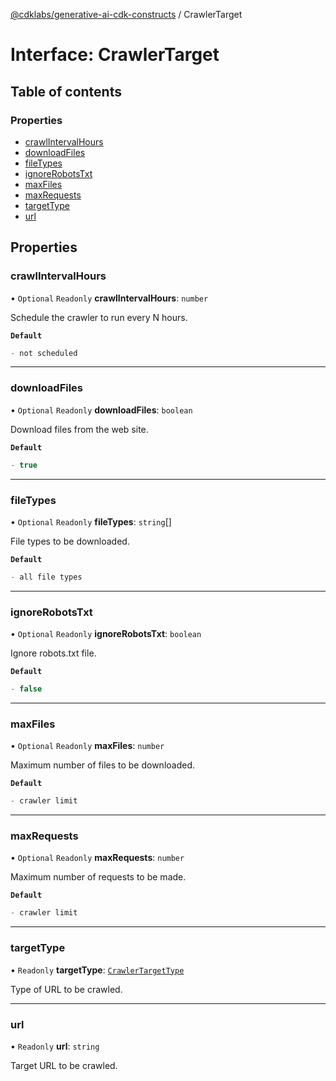 [@cdklabs/generative-ai-cdk-constructs](../README.md) / CrawlerTarget

# Interface: CrawlerTarget

## Table of contents

### Properties

- [crawlIntervalHours](CrawlerTarget.md#crawlintervalhours)
- [downloadFiles](CrawlerTarget.md#downloadfiles)
- [fileTypes](CrawlerTarget.md#filetypes)
- [ignoreRobotsTxt](CrawlerTarget.md#ignorerobotstxt)
- [maxFiles](CrawlerTarget.md#maxfiles)
- [maxRequests](CrawlerTarget.md#maxrequests)
- [targetType](CrawlerTarget.md#targettype)
- [url](CrawlerTarget.md#url)

## Properties

### crawlIntervalHours

• `Optional` `Readonly` **crawlIntervalHours**: `number`

Schedule the crawler to run every N hours.

**`Default`**

```ts
- not scheduled
```

___

### downloadFiles

• `Optional` `Readonly` **downloadFiles**: `boolean`

Download files from the web site.

**`Default`**

```ts
- true
```

___

### fileTypes

• `Optional` `Readonly` **fileTypes**: `string`[]

File types to be downloaded.

**`Default`**

```ts
- all file types
```

___

### ignoreRobotsTxt

• `Optional` `Readonly` **ignoreRobotsTxt**: `boolean`

Ignore robots.txt file.

**`Default`**

```ts
- false
```

___

### maxFiles

• `Optional` `Readonly` **maxFiles**: `number`

Maximum number of files to be downloaded.

**`Default`**

```ts
- crawler limit
```

___

### maxRequests

• `Optional` `Readonly` **maxRequests**: `number`

Maximum number of requests to be made.

**`Default`**

```ts
- crawler limit
```

___

### targetType

• `Readonly` **targetType**: [`CrawlerTargetType`](../enums/CrawlerTargetType.md)

Type of URL to be crawled.

___

### url

• `Readonly` **url**: `string`

Target URL to be crawled.
